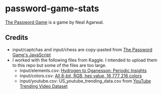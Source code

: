 # password-game-stats
[The Password Game](https://neal.fun/password-game/) is a game by Neal Agarwal. 

## Credits
* input/captchas and input/chess are copy-pasted from [The Password Game's JavaScript](https://neal.fun/_nuxt/3da6b5d.js)
* I worked with the following files from Kaggle. I intended to upload them to this repo but some of the files are too large.
  * input/elements.csv: [Hydrogen to Oganesson: Periodic Insights](https://www.kaggle.com/datasets/kanchana1990/hydrogen-to-oganesson-periodic-insights)
  * input/colors.csv: [All 8-bit, RGB, hex value, 16 777 216 colors](https://www.kaggle.com/datasets/as29856023865/all-8bit-rgb-hex-value-16-777-216-colors)
  * input/youtube.csv: US_youtube_trending_data.csv from [YouTube Trending Video Dataset](https://www.kaggle.com/datasets/rsrishav/youtube-trending-video-dataset?select=US_youtube_trending_data.csv)
